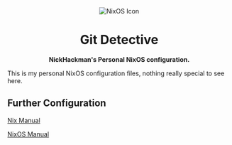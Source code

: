 <div align="center">
  <img src="https://nixos.org/logo/nix-wiki.png" alt="NixOS Icon">
  <h1>Git Detective</h1>

  <p>
    <strong>NickHackman's Personal NixOS configuration.</strong>
  </p>

  <p>
  </p>
</div>

This is my personal NixOS configuration files, nothing really special to see here.

## Further Configuration

[Nix Manual](https://nixos.org/nix/manual/)

[NixOS Manual](https://nixos.org/nixos/manual/)
